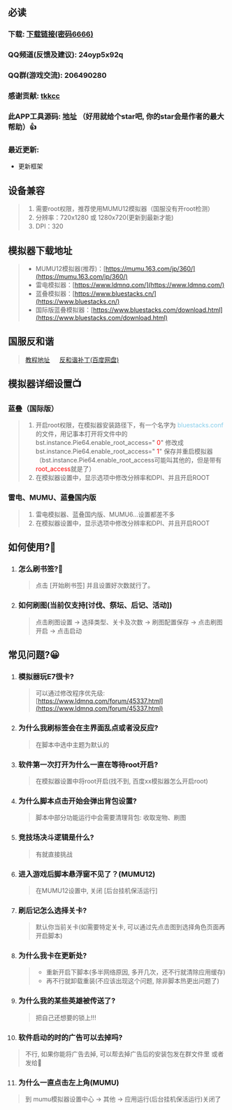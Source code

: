 ## 必读

### 下载: [下载链接(密码6666)](https://wwos.lanzouj.com/ijA8I1akj9ni)

### QQ频道(反馈及建议): 24oyp5x92q

### QQ群(游戏交流): 206490280 

### 感谢贡献: [tkkcc](https://github.com/tkkcc)

### 此APP工具源码: [地址](https://github.com/boluokk/e7Helper) （好用就给个star吧, 你的star会是作者的最大帮助）👍

### 最近更新: 
- 更新框架

## 设备兼容

> 1. 需要root权限，推荐使用MUMU12模拟器（国服没有开root检测）
> 2. 分辨率：720x1280 或 1280x720(更新到最新才能)
> 3. DPI：320

## 模拟器下载地址

> - MUMU12模拟器(推荐)：[https://mumu.163.com/jp/360/](https://mumu.163.com/jp/360/)
> - 雷电模拟器：[https://www.ldmnq.com/](https://www.ldmnq.com/)
> - 蓝叠模拟器：[https://www.bluestacks.cn/](https://www.bluestacks.cn/)
> - 国际版蓝叠模拟器：[https://www.bluestacks.com/download.html](https://www.bluestacks.com/download.html)

## 国服反和谐
> [教程地址](https://g.nga.cn/read.php?tid=37578061&rand=971) 　 
> [反和谐补丁(百度网盘)](https://pan.baidu.com/s/14kMrOB8fa5jP06HpKwmb1Q?pwd=dfnt#list/path=%2F) 　


## 模拟器详细设置📺

### 蓝叠（国际版）

> 1. 开启root权限，在模拟器安装路径下，有一个名字为   <font color="skyblue">bluestacks.conf</font> 的文件，用记事本打开将文件中的 bst.instance.Pie64.enable_root_access=" <font color="red">0</font>"  修改成  bst.instance.Pie64.enable_root_access=" <font color="red">1</font>" 保存并重启模拟器（bst.instance.Pie64.enable_root_access可能叫其他的，但是带有<font color='red'>root_access</font>就是了）
> 2. 在模拟器设置中，显示选项中修改分辨率和DPI、并且开启ROOT

### 雷电、MUMU、蓝叠国内版

> 1. 雷电模拟器、蓝叠国内版、MUMU6...设置都差不多
> 2. 在模拟器设置中，显示选项中修改分辨率和DPI、并且开启ROOT

## 如何使用?🦊

1. ### 怎么刷书签?🍃
   > 点击 [开始刷书签] 并且设置好次数就行了。
   
2. ### 如何刷图(当前仅支持[讨伐、祭坛、后记、活动])
   > 点击刷图设置 -> 选择类型、关卡及次数 -> 刷图配置保存 -> 点击刷图开启 -> 点击启动

## 常见问题?😀
1. ### 模拟器玩E7很卡?
   > 可以通过修改程序优先级: [https://www.ldmnq.com/forum/45337.html](https://www.ldmnq.com/forum/45337.html)
2. ### 为什么我刷标签会在主界面乱点或者没反应?
   > 在脚本中选中主题为默认的
3. ### 软件第一次打开为什么一直在等待root开启?
   > 在模拟器设置中将root开启(找不到, 百度xx模拟器怎么开启root)
4. ### 为什么脚本点击开始会弹出背包设置?
   > 脚本中部分功能运行中会需要清理背包: 收取宠物、刷图
5. ### 竞技场决斗逻辑是什么?
   > 有就直接挑战
6. ### 进入游戏后脚本悬浮窗不见了？(MUMU12)
   > 在MUMU12设置中, 关闭 [后台挂机保活运行]
7. ### 刷后记怎么选择关卡?
   > 默认你当前关卡(如需要特定关卡, 可以通过先点击图到选择角色页面再开启脚本)
8. ### 为什么我卡在更新处?
   > - 重新开启下脚本(多半网络原因, 多开几次，还不行就清除应用缓存)
   > - 再不行就卸载重装(不应该出现这个问题, 除非脚本热更出问题了)
9. ### 为什么我的某些英雄被传送了?
   > 把自己还想要的锁上!!!
10. ### 软件启动的时的广告可以去掉吗?
   > 不行, 如果你能将广告去掉, 可以帮去掉广告后的安装包发在群文件里 或者 发给🍍
11. ### 为什么一直点击左上角(MUMU)
   > 到 mumu模拟器设置中心 -> 其他 -> 应用运行(后台挂机保活运行)关闭了